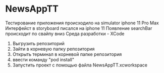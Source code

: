# NewsAppTT

Тестирование приложения происходило на simulator iphone 11 Pro Max
Интерфейст в storyboard писался на iphone 11 
Появление searchBar происходит по свайпу вниз
Среда разработки - XCode

1. Выгрузить репозиторий
2. Зайти в корневую папку репозитория
3. Открыть терминал в корневой папке репозитория
4. ввести команду "pod install"
5. Запустить проект с помощью файла NewsAppTT.xcworkspace
